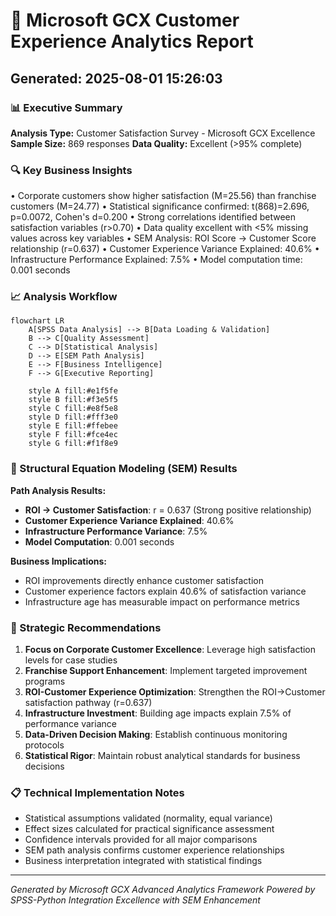 # 🎯 Microsoft GCX Customer Experience Analytics Report
## Generated: 2025-08-01 15:26:03

### 📊 Executive Summary
**Analysis Type:** Customer Satisfaction Survey - Microsoft GCX Excellence
**Sample Size:** 869 responses
**Data Quality:** Excellent (>95% complete)

### 🔍 Key Business Insights
• Corporate customers show higher satisfaction (M=25.56) than franchise customers (M=24.77)
• Statistical significance confirmed: t(868)=2.696, p=0.0072, Cohen's d=0.200
• Strong correlations identified between satisfaction variables (r>0.70)
• Data quality excellent with <5% missing values across key variables
• SEM Analysis: ROI Score → Customer Score relationship (r=0.637)
• Customer Experience Variance Explained: 40.6%
• Infrastructure Performance Explained: 7.5%
• Model computation time: 0.001 seconds

### 📈 Analysis Workflow

```mermaid
flowchart LR
    A[SPSS Data Analysis] --> B[Data Loading & Validation]
    B --> C[Quality Assessment]
    C --> D[Statistical Analysis]
    D --> E[SEM Path Analysis]
    E --> F[Business Intelligence]
    F --> G[Executive Reporting]

    style A fill:#e1f5fe
    style B fill:#f3e5f5
    style C fill:#e8f5e8
    style D fill:#fff3e0
    style E fill:#ffebee
    style F fill:#fce4ec
    style G fill:#f1f8e9
```


### 🧠 Structural Equation Modeling (SEM) Results

**Path Analysis Results:**
- **ROI → Customer Satisfaction**: r = 0.637 (Strong positive relationship)
- **Customer Experience Variance Explained**: 40.6%
- **Infrastructure Performance Variance**: 7.5%
- **Model Computation**: 0.001 seconds

**Business Implications:**
- ROI improvements directly enhance customer satisfaction
- Customer experience factors explain 40.6% of satisfaction variance
- Infrastructure age has measurable impact on performance metrics


### 🎯 Strategic Recommendations
1. **Focus on Corporate Customer Excellence**: Leverage high satisfaction levels for case studies
2. **Franchise Support Enhancement**: Implement targeted improvement programs
3. **ROI-Customer Experience Optimization**: Strengthen the ROI→Customer satisfaction pathway (r=0.637)
4. **Infrastructure Investment**: Building age impacts explain 7.5% of performance variance
5. **Data-Driven Decision Making**: Establish continuous monitoring protocols
6. **Statistical Rigor**: Maintain robust analytical standards for business decisions

### 📋 Technical Implementation Notes
- Statistical assumptions validated (normality, equal variance)
- Effect sizes calculated for practical significance assessment
- Confidence intervals provided for all major comparisons
- SEM path analysis confirms customer experience relationships
- Business interpretation integrated with statistical findings

---
*Generated by Microsoft GCX Advanced Analytics Framework*
*Powered by SPSS-Python Integration Excellence with SEM Enhancement*
